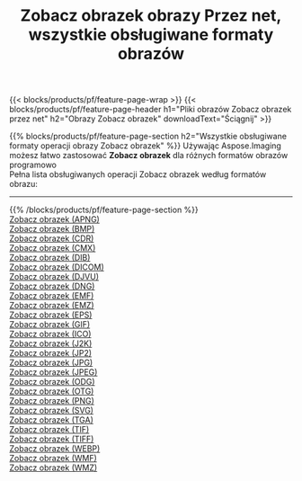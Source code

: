 ﻿---
title: Zobacz obrazek obrazy Przez net, wszystkie obsługiwane formaty obrazów 
weight: 3920
url: /pl/net/viewer 
lang: pl
langdirlevel: 2
locales: zh-hans,ja,it,ru,de,es,fr,nl,id,lt,pl,pt,vi,tr,ko,zh-hant,ar,hi,th,sv,cs,uk,he
description: Używając Aspose.Imaging możesz łatwo Zobacz obrazek obrazy Via net
---

{{< blocks/products/pf/feature-page-wrap >}}
{{< blocks/products/pf/feature-page-header h1="Pliki obrazów Zobacz obrazek przez net" h2="Obrazy Zobacz obrazek" downloadText="Ściągnij" >}}


{{% blocks/products/pf/feature-page-section  h2="Wszystkie obsługiwane formaty operacji obrazy Zobacz obrazek" %}}
Używając Aspose.Imaging możesz łatwo zastosować **Zobacz obrazek** dla różnych formatów obrazów programowo
<br/>
Pełna lista obsługiwanych operacji Zobacz obrazek według formatów obrazu:
<hr/>
{{% /blocks/products/pf/feature-page-section %}}
<div class="container-fluid productfamilypage bg-gray">
    <div class="convertypes bg-gray agp-content section">
        <div class="container">
		<div class="row other-converters">
		    <div class='col-md-2 other-converter remove-lp remove-rp'><a href="/imaging/pl/net/viewer/apng" >Zobacz obrazek (APNG)</a></div><div class='col-md-2 other-converter remove-lp remove-rp'><a href="/imaging/pl/net/viewer/bmp" >Zobacz obrazek (BMP)</a></div><div class='col-md-2 other-converter remove-lp remove-rp'><a href="/imaging/pl/net/viewer/cdr" >Zobacz obrazek (CDR)</a></div><div class='col-md-2 other-converter remove-lp remove-rp'><a href="/imaging/pl/net/viewer/cmx" >Zobacz obrazek (CMX)</a></div><div class='col-md-2 other-converter remove-lp remove-rp'><a href="/imaging/pl/net/viewer/dib" >Zobacz obrazek (DIB)</a></div><div class='col-md-2 other-converter remove-lp remove-rp'><a href="/imaging/pl/net/viewer/dicom" >Zobacz obrazek (DICOM)</a></div><div class='col-md-2 other-converter remove-lp remove-rp'><a href="/imaging/pl/net/viewer/djvu" >Zobacz obrazek (DJVU)</a></div><div class='col-md-2 other-converter remove-lp remove-rp'><a href="/imaging/pl/net/viewer/dng" >Zobacz obrazek (DNG)</a></div><div class='col-md-2 other-converter remove-lp remove-rp'><a href="/imaging/pl/net/viewer/emf" >Zobacz obrazek (EMF)</a></div><div class='col-md-2 other-converter remove-lp remove-rp'><a href="/imaging/pl/net/viewer/emz" >Zobacz obrazek (EMZ)</a></div><div class='col-md-2 other-converter remove-lp remove-rp'><a href="/imaging/pl/net/viewer/eps" >Zobacz obrazek (EPS)</a></div><div class='col-md-2 other-converter remove-lp remove-rp'><a href="/imaging/pl/net/viewer/gif" >Zobacz obrazek (GIF)</a></div><div class='col-md-2 other-converter remove-lp remove-rp'><a href="/imaging/pl/net/viewer/ico" >Zobacz obrazek (ICO)</a></div><div class='col-md-2 other-converter remove-lp remove-rp'><a href="/imaging/pl/net/viewer/j2k" >Zobacz obrazek (J2K)</a></div><div class='col-md-2 other-converter remove-lp remove-rp'><a href="/imaging/pl/net/viewer/jp2" >Zobacz obrazek (JP2)</a></div><div class='col-md-2 other-converter remove-lp remove-rp'><a href="/imaging/pl/net/viewer/jpg" >Zobacz obrazek (JPG)</a></div><div class='col-md-2 other-converter remove-lp remove-rp'><a href="/imaging/pl/net/viewer/jpeg" >Zobacz obrazek (JPEG)</a></div><div class='col-md-2 other-converter remove-lp remove-rp'><a href="/imaging/pl/net/viewer/odg" >Zobacz obrazek (ODG)</a></div><div class='col-md-2 other-converter remove-lp remove-rp'><a href="/imaging/pl/net/viewer/otg" >Zobacz obrazek (OTG)</a></div><div class='col-md-2 other-converter remove-lp remove-rp'><a href="/imaging/pl/net/viewer/png" >Zobacz obrazek (PNG)</a></div><div class='col-md-2 other-converter remove-lp remove-rp'><a href="/imaging/pl/net/viewer/svg" >Zobacz obrazek (SVG)</a></div><div class='col-md-2 other-converter remove-lp remove-rp'><a href="/imaging/pl/net/viewer/tga" >Zobacz obrazek (TGA)</a></div><div class='col-md-2 other-converter remove-lp remove-rp'><a href="/imaging/pl/net/viewer/tif" >Zobacz obrazek (TIF)</a></div><div class='col-md-2 other-converter remove-lp remove-rp'><a href="/imaging/pl/net/viewer/tiff" >Zobacz obrazek (TIFF)</a></div><div class='col-md-2 other-converter remove-lp remove-rp'><a href="/imaging/pl/net/viewer/webp" >Zobacz obrazek (WEBP)</a></div><div class='col-md-2 other-converter remove-lp remove-rp'><a href="/imaging/pl/net/viewer/wmf" >Zobacz obrazek (WMF)</a></div><div class='col-md-2 other-converter remove-lp remove-rp'><a href="/imaging/pl/net/viewer/wmz" >Zobacz obrazek (WMZ)</a></div>
                </div>
        </div>
    </div>
</div>
<br/>


